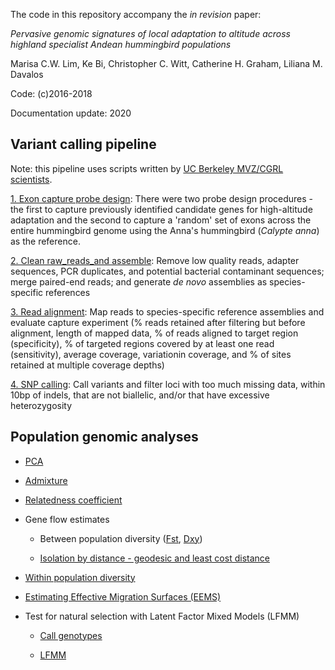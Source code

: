 The code in this repository accompany the *in revision* paper:

*Pervasive genomic signatures of local adaptation to altitude across highland specialist Andean hummingbird populations*

Marisa C.W. Lim, Ke Bi, Christopher C. Witt, Catherine H. Graham, Liliana M. Davalos

Code: (c)2016-2018

Documentation update: 2020

## Variant calling pipeline
Note: this pipeline uses scripts written by [UC Berkeley MVZ/CGRL scientists](./CGRLScripts).

[1. Exon capture probe design](./1Probe_design): There were two probe design procedures - the first to capture previously identified candidate genes for high-altitude adaptation and the second to capture a 'random' set of exons across the entire hummingbird genome using the Anna's hummingbird (*Calypte anna*) as the reference.

[2. Clean raw_reads_and assemble](./2Clean_reads_assemble): Remove low quality reads, adapter sequences, PCR duplicates, and potential bacterial contaminant sequences; merge paired-end reads; and generate *de novo* assemblies as species-specific references

[3. Read alignment](./3Alignment): Map reads to species-specific reference assemblies and evaluate capture experiment (% reads retained after filtering but before alignment, length of mapped data, % of reads aligned to target region (specificity), % of targeted regions covered by at least one read (sensitivity), average coverage, variationin coverage, and % of sites retained at multiple coverage depths)

[4. SNP calling](./4SNPcalling): Call variants and filter loci with too much missing data, within 10bp of indels, that are not biallelic, and/or that have excessive heterozygosity

## Population genomic analyses

- [PCA](./5Pop_genomics_analyses/A_PCA)

- [Admixture](./5Pop_genomics_analyses/B_ngsAdmix)

- [Relatedness coefficient](./5Pop_genomics_analyses/C_NgsRelate)

- Gene flow estimates

    - Between population diversity ([Fst](./5Pop_genomics_analyses/D_Fstcalc), [Dxy](./5Pop_genomics_analyses/E_dxycalc))

    - [Isolation by distance - geodesic and least cost distance](./5Pop_genomics_analyses/F_IBD)


- [Within population diversity](./5Pop_genomics_analyses/G_WattersonsTheta)


- [Estimating Effective Migration Surfaces (EEMS)](./5Pop_genomics_analyses/H_EEMS)


- Test for natural selection with Latent Factor Mixed Models (LFMM)

    - [Call genotypes](./5Pop_genomics_analyses/I_ANGSD_genotype_calls)

    - [LFMM](./5Pop_genomics_analyses/J_LFMM)

